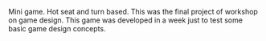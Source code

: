 Mini game. Hot seat and turn based. This was the final project of workshop on game design. This game was developed in a week just to test some basic game design concepts.
